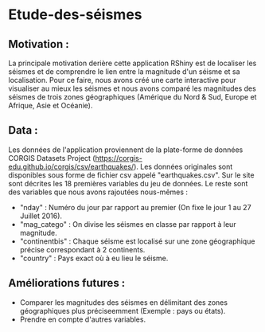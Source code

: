 # Etude-des-séismes

## Motivation :
La principale motivation derière cette application RShiny est de localiser les séismes et de comprendre le lien entre la magnitude d'un séisme et sa localisation. Pour ce faire, nous avons créé une carte interactive pour visualiser au mieux les séismes et nous avons comparé les magnitudes des séismes de trois zones géographiques (Amérique du Nord & Sud, Europe et Afrique, Asie et Océanie). 

## Data :
Les données de l'application proviennent de la plate-forme de données CORGIS Datasets Project (https://corgis-edu.github.io/corgis/csv/earthquakes/). Les données originales sont disponibles sous forme de fichier csv appelé "earthquakes.csv". Sur le site sont décrites les 18 premières variables du jeu de données. Le reste sont des variables que nous avons rajoutées nous-mêmes :
- "nday" : Numéro du jour par rapport au premier (On fixe le jour 1 au 27 Juillet 2016).
- "mag_catego" : On divise les séismes en classe par rapport à leur magnitude.
- "continentbis" : Chaque séisme est localisé sur une zone géographique précise correspondant à 2 continents.
- "country" : Pays exact où à eu lieu le séisme.

## Améliorations futures :
- Comparer les magnitudes des séismes en délimitant des zones géographiques plus préciseemment (Exemple : pays ou états).
- Prendre en compte d'autres variables.




